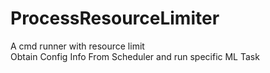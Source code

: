 # ProcessResourceLimiter  
A cmd runner with resource limit  
Obtain Config Info From Scheduler and run specific ML Task
